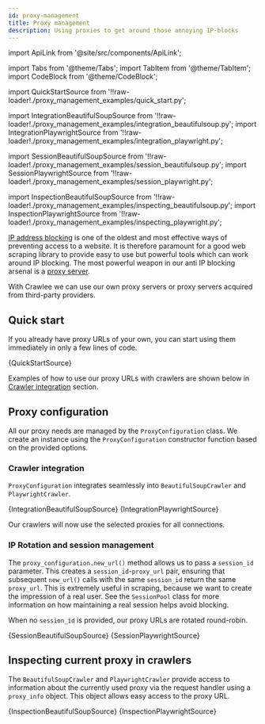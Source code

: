 ```yaml
---
id: proxy-management
title: Proxy management
description: Using proxies to get around those annoying IP-blocks
---
```


import ApiLink from '@site/src/components/ApiLink';

import Tabs from '@theme/Tabs';
import TabItem from '@theme/TabItem';
import CodeBlock from '@theme/CodeBlock';

import QuickStartSource from '!!raw-loader!./proxy_management_examples/quick_start.py';

import IntegrationBeautifulSoupSource from '!!raw-loader!./proxy_management_examples/integration_beautifulsoup.py';
import IntegrationPlaywrightSource from '!!raw-loader!./proxy_management_examples/integration_playwright.py';

import SessionBeautifulSoupSource from '!!raw-loader!./proxy_management_examples/session_beautifulsoup.py';
import SessionPlaywrightSource from '!!raw-loader!./proxy_management_examples/session_playwright.py';

import InspectionBeautifulSoupSource from '!!raw-loader!./proxy_management_examples/inspecting_beautifulsoup.py';
import InspectionPlaywrightSource from '!!raw-loader!./proxy_management_examples/inspecting_playwright.py';

[IP address blocking](https://en.wikipedia.org/wiki/IP_address_blocking) is one of the oldest and most effective ways of preventing access to a website. It is therefore paramount for a good web scraping library to provide easy to use but powerful tools which can work around IP blocking. The most powerful weapon in our anti IP blocking arsenal is a [proxy server](https://en.wikipedia.org/wiki/Proxy_server).

With Crawlee we can use our own proxy servers or proxy servers acquired from third-party providers.

[//]: # (Check out the [avoid blocking guide]&#40;./avoid-blocking&#41; for more information about blocking.)

## Quick start

If you already have proxy URLs of your own, you can start using them immediately in only a few lines of code.

<CodeBlock className="language-python">
    {QuickStartSource}
</CodeBlock>

Examples of how to use our proxy URLs with crawlers are shown below in [Crawler integration](#crawler-integration) section.

## Proxy configuration

All our proxy needs are managed by the <ApiLink to="class/ProxyConfiguration">`ProxyConfiguration`</ApiLink> class. We create an instance using the `ProxyConfiguration` constructor function based on the provided options.

<!-- <ApiLink to="class/ProxyConfiguration#constructor">`ProxyConfiguration.__init__()`</ApiLink> -->

### Crawler integration

`ProxyConfiguration` integrates seamlessly into <ApiLink to="class/BeautifulSoupCrawler">`BeautifulSoupCrawler`</ApiLink> and <ApiLink to="class/PlaywrightCrawler">`PlaywrightCrawler`</ApiLink>.

<Tabs>
    <TabItem value="BeautifulSoupCrawler" label="BeautifulSoupCrawler">
        <CodeBlock className="language-python">
            {IntegrationBeautifulSoupSource}
        </CodeBlock>
    </TabItem>
    <TabItem value="PlaywrightCrawler" label="PlaywrightCrawler">
        <CodeBlock className="language-python">
            {IntegrationPlaywrightSource}
        </CodeBlock>
    </TabItem>
</Tabs>

Our crawlers will now use the selected proxies for all connections.

### IP Rotation and session management

The <ApiLink to="class/ProxyConfiguration#new_url">`proxy_configuration.new_url()`</ApiLink> method allows us to pass a `session_id` parameter. This creates a `session_id`-`proxy_url` pair, ensuring that subsequent `new_url()` calls with the same `session_id` return the same `proxy_url`. This is extremely useful in scraping, because we want to create the impression of a real user. See the <ApiLink to="class/SessionPool">`SessionPool`</ApiLink> class for more information on how maintaining a real session helps avoid blocking.

<!-- TODO: link session management guide -->

When no `session_id` is provided, our proxy URLs are rotated round-robin.

<Tabs>
    <TabItem value="BeautifulSoupCrawler" label="BeautifulSoupCrawler">
        <CodeBlock className="language-python">
            {SessionBeautifulSoupSource}
        </CodeBlock>
    </TabItem>
    <TabItem value="PlaywrightCrawler" label="PlaywrightCrawler">
        <CodeBlock className="language-python">
            {SessionPlaywrightSource}
        </CodeBlock>
    </TabItem>
</Tabs>

## Inspecting current proxy in crawlers

The `BeautifulSoupCrawler` and `PlaywrightCrawler` provide access to information about the currently used proxy via the request handler using a <ApiLink to="class/ProxyInfo">`proxy_info`</ApiLink> object. This object allows easy access to the proxy URL.

<Tabs>
    <TabItem value="BeautifulSoupCrawler" label="BeautifulSoupCrawler">
        <CodeBlock className="language-python">
            {InspectionBeautifulSoupSource}
        </CodeBlock>
    </TabItem>
    <TabItem value="PlaywrightCrawler" label="PlaywrightCrawler">
        <CodeBlock className="language-python">
            {InspectionPlaywrightSource}
        </CodeBlock>
    </TabItem>
</Tabs>
